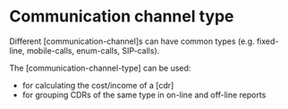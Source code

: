# Communication channel type

Different [communication-channel]s can have common types (e.g. fixed-line, mobile-calls, enum-calls, SIP-calls).

The [communication-channel-type] can be used:

  - for calculating the cost/income of a [cdr]
  - for grouping CDRs of the same type in on-line and off-line reports 


